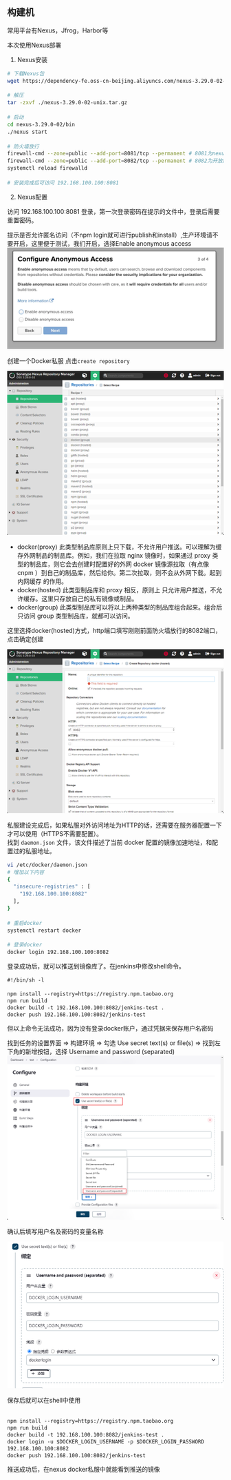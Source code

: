 ## 构建机

常用平台有Nexus，Jfrog，Harbor等

本次使用Nexus部署

1. Nexus安装

```bash
# 下载Nexus包
wget https://dependency-fe.oss-cn-beijing.aliyuncs.com/nexus-3.29.0-02-unix.tar.gz

# 解压
tar -zxvf ./nexus-3.29.0-02-unix.tar.gz

# 启动
cd nexus-3.29.0-02/bin
./nexus start

# 防火墙放行
firewall-cmd --zone=public --add-port=8081/tcp --permanent # 8081为nexus默认端口
firewall-cmd --zone=public --add-port=8082/tcp --permanent # 8082为开放给镜像库的端口
systemctl reload firewalld

# 安装完成后可访问 192.168.100.100:8081 
```

2. Nexus配置

访问 192.168.100.100:8081 登录，第一次登录密码在提示的文件中，登录后需要重置密码。

提示是否允许匿名访问（不npm login就可进行publish和install）,生产环境请不要开启，这里便于测试，我们开启，选择Enable anonymous access
![nexussetup](./assets/nexus-setup.png)

创建一个Docker私服 点击`create repository`

![nexus-docker](./assets/nexus-repositories.png)

- docker(proxy) 此类型制品库原则上只下载，不允许用户推送。可以理解为缓存外网制品的制品库。例如，我们在拉取 nginx 镜像时，如果通过 proxy 类型的制品库，则它会去创建时配置好的外网 docker 镜像源拉取（有点像 cnpm ）到自己的制品库，然后给你。第二次拉取，则不会从外网下载。起到 内网缓存 的作用。
- docker(hosted) 此类型制品库和 proxy 相反，原则上 只允许用户推送，不允许缓存。这里只存放自己的私有镜像或制品。
- docker(group) 此类型制品库可以将以上两种类型的制品库组合起来。组合后只访问 group 类型制品库，就都可以访问。

这里选择docker(hosted)方式，http端口填写刚刚前面防火墙放行的8082端口，点击确定创建

![nexus-docker](./assets/nexus-repositories-setup.png)


私服建设完成后，如果私服对外访问地址为HTTP的话，还需要在服务器配置一下才可以使用（HTTPS不需要配置）。  
找到 `daemon.json` 文件，该文件描述了当前 docker 配置的镜像加速地址，和配置过的私服地址。

```bash
vi /etc/docker/daemon.json
# 增加以下内容
{
  "insecure-registries" : [
    "192.168.100.100:8082"
  ],
}

# 重启docker
systemctl restart docker

# 登录docker
docker login 192.168.100.100:8082
```

登录成功后，就可以推送到镜像库了。在jenkins中修改shell命令。

```shell
#!/bin/sh -l

npm install --registry=https://registry.npm.taobao.org
npm run build
docker build -t 192.168.100.100:8082/jenkins-test .
docker push 192.168.100.100:8082/jenkins-test

```

但以上命令无法成功，因为没有登录docker账户，通过凭据来保存用户名密码

找到任务的设置界面 => 构建环境 => 勾选 Use secret text(s) or file(s) => 找到左下角的新增按钮，选择 Username and password (separated) 
![dockeruser](./assets/jenkins-dockeruser.png)

确认后填写用户名及密码的变量名称

![dockeruser](./assets/jenkins-dockeruserenv.png)

保存后就可以在shell中使用

```shell

npm install --registry=https://registry.npm.taobao.org
npm run build
docker build -t 192.168.100.100:8082/jenkins-test .
docker login -u $DOCKER_LOGIN_USERNAME -p $DOCKER_LOGIN_PASSWORD 192.168.100.100:8082
docker push 192.168.100.100:8082/jenkins-test
```

推送成功后，在nexus docker私服中就能看到推送的镜像